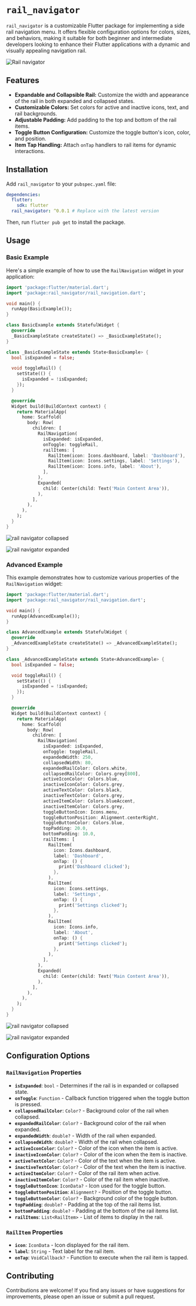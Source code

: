 # `rail_navigator`

`rail_navigator` is a customizable Flutter package for implementing a side rail navigation menu. It offers flexible configuration options for colors, sizes, and behaviors, making it suitable for both beginner and intermediate developers looking to enhance their Flutter applications with a dynamic and visually appealing navigation rail.

![Rail navigator](https://github.com/user-attachments/assets/0caf81b8-5408-4cd1-ae78-f9164ef8c274)


## Features

- **Expandable and Collapsible Rail:** Customize the width and appearance of the rail in both expanded and collapsed states.
- **Customizable Colors:** Set colors for active and inactive icons, text, and rail backgrounds.
- **Adjustable Padding:** Add padding to the top and bottom of the rail items.
- **Toggle Button Configuration:** Customize the toggle button's icon, color, and position.
- **Item Tap Handling:** Attach `onTap` handlers to rail items for dynamic interactions.

## Installation

Add `rail_navigator` to your `pubspec.yaml` file:

```yaml
dependencies:
  flutter:
    sdk: flutter
  rail_navigator: ^0.0.1 # Replace with the latest version
```

Then, run `flutter pub get` to install the package.

## Usage

### Basic Example

Here's a simple example of how to use the `RailNavigation` widget in your application:

```dart
import 'package:flutter/material.dart';
import 'package:rail_navigator/rail_navigation.dart';

void main() {
  runApp(BasicExample());
}

class BasicExample extends StatefulWidget {
  @override
  _BasicExampleState createState() => _BasicExampleState();
}

class _BasicExampleState extends State<BasicExample> {
  bool isExpanded = false;

  void toggleRail() {
    setState(() {
      isExpanded = !isExpanded;
    });
  }

  @override
  Widget build(BuildContext context) {
    return MaterialApp(
      home: Scaffold(
        body: Row(
          children: [
            RailNavigation(
              isExpanded: isExpanded,
              onToggle: toggleRail,
              railItems: [
                RailItem(icon: Icons.dashboard, label: 'Dashboard'),
                RailItem(icon: Icons.settings, label: 'Settings'),
                RailItem(icon: Icons.info, label: 'About'),
              ],
            ),
            Expanded(
              child: Center(child: Text('Main Content Area')),
            ),
          ],
        ),
      ),
    );
  }
}
```
![rail navigator collapsed](https://github.com/user-attachments/assets/e1c8051d-42c1-4635-8aec-5d40b7d1b704)


![rail navigator expanded](https://github.com/user-attachments/assets/dca9db4a-83a6-4527-9ae1-a55e3cc7075f)

### Advanced Example

This example demonstrates how to customize various properties of the `RailNavigation` widget:

```dart
import 'package:flutter/material.dart';
import 'package:rail_navigator/rail_navigation.dart';

void main() {
  runApp(AdvancedExample());
}

class AdvancedExample extends StatefulWidget {
  @override
  _AdvancedExampleState createState() => _AdvancedExampleState();
}

class _AdvancedExampleState extends State<AdvancedExample> {
  bool isExpanded = false;

  void toggleRail() {
    setState(() {
      isExpanded = !isExpanded;
    });
  }

  @override
  Widget build(BuildContext context) {
    return MaterialApp(
      home: Scaffold(
        body: Row(
          children: [
            RailNavigation(
              isExpanded: isExpanded,
              onToggle: toggleRail,
              expandedWidth: 250,
              collapsedWidth: 80,
              expandedRailColor: Colors.white,
              collapsedRailColor: Colors.grey[800],
              activeIconColor: Colors.blue,
              inactiveIconColor: Colors.grey,
              activeTextColor: Colors.black,
              inactiveTextColor: Colors.grey,
              activeItemColor: Colors.blueAccent,
              inactiveItemColor: Colors.grey,
              toggleButtonIcon: Icons.menu,
              toggleButtonPosition: Alignment.centerRight,
              toggleButtonColor: Colors.blue,
              topPadding: 20.0,
              bottomPadding: 10.0,
              railItems: [
                RailItem(
                  icon: Icons.dashboard,
                  label: 'Dashboard',
                  onTap: () {
                    print('Dashboard clicked');
                  },
                ),
                RailItem(
                  icon: Icons.settings,
                  label: 'Settings',
                  onTap: () {
                    print('Settings clicked');
                  },
                ),
                RailItem(
                  icon: Icons.info,
                  label: 'About',
                  onTap: () {
                    print('Settings clicked');
                  },
                ),
              ],
            ),
            Expanded(
              child: Center(child: Text('Main Content Area')),
            ),
          ],
        ),
      ),
    );
  }
}
```
![rail navigator collapsed](https://github.com/user-attachments/assets/b7f9f3f7-f9ff-4c29-94a3-cbaf427e5bd2)

![rail navigator expanded](https://github.com/user-attachments/assets/ab30e94e-ca18-4b7f-ae45-d47882df50bb)


## Configuration Options

### `RailNavigation` Properties

- **`isExpanded`**: `bool` - Determines if the rail is in expanded or collapsed state.
- **`onToggle`**: `Function` - Callback function triggered when the toggle button is pressed.
- **`collapsedRailColor`**: `Color?` - Background color of the rail when collapsed.
- **`expandedRailColor`**: `Color?` - Background color of the rail when expanded.
- **`expandedWidth`**: `double?` - Width of the rail when expanded.
- **`collapsedWidth`**: `double?` - Width of the rail when collapsed.
- **`activeIconColor`**: `Color?` - Color of the icon when the item is active.
- **`inactiveIconColor`**: `Color?` - Color of the icon when the item is inactive.
- **`activeTextColor`**: `Color?` - Color of the text when the item is active.
- **`inactiveTextColor`**: `Color?` - Color of the text when the item is inactive.
- **`activeItemColor`**: `Color?` - Color of the rail item when active.
- **`inactiveItemColor`**: `Color?` - Color of the rail item when inactive.
- **`toggleButtonIcon`**: `IconData?` - Icon used for the toggle button.
- **`toggleButtonPosition`**: `Alignment?` - Position of the toggle button.
- **`toggleButtonColor`**: `Color?` - Background color of the toggle button.
- **`topPadding`**: `double?` - Padding at the top of the rail items list.
- **`bottomPadding`**: `double?` - Padding at the bottom of the rail items list.
- **`railItems`**: `List<RailItem>` - List of items to display in the rail.

### `RailItem` Properties

- **`icon`**: `IconData` - Icon displayed for the rail item.
- **`label`**: `String` - Text label for the rail item.
- **`onTap`**: `VoidCallback?` - Function to execute when the rail item is tapped.

## Contributing

Contributions are welcome! If you find any issues or have suggestions for improvements, please open an issue or submit a pull request.
